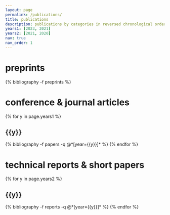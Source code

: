 ```yaml
---
layout: page
permalink: /publications/
title: publications
description: publications by categories in reversed chronological order  <br> *equal contribution
years1: [2023, 2021]
years2: [2021, 2020]
nav: true
nav_order: 1
---
```

<!-- _pages/publications.md -->
<div class="publications">

<h1>preprints</h1>

{% bibliography -f preprints %}

<h1>conference &amp; journal articles</h1>

{% for y in page.years1 %}
  <h2 class="year">{{y}}</h2>
  {% bibliography -f papers -q @*[year={{y}}]* %}
{% endfor %}

<h1>technical reports &amp; short papers</h1>

{% for y in page.years2 %}
  <h2 class="year">{{y}}</h2>
  {% bibliography -f reports -q @*[year={{y}}]* %}
{% endfor %}

</div>
